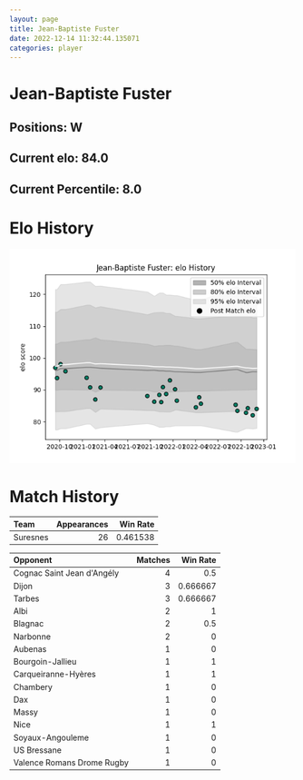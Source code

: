 ```yaml
---  
layout: page  
title: Jean-Baptiste Fuster  
date: 2022-12-14 11:32:44.135071  
categories: player  
---
```

# Jean-Baptiste Fuster

## Positions: W

## Current elo: 84.0

## Current Percentile: 8.0

# Elo History


![elo history](history_Jean-BaptisteFuster.png)
# Match History


| Team     |   Appearances |   Win Rate |
|:---------|--------------:|-----------:|
| Suresnes |            26 |   0.461538 |

| Opponent                   |   Matches |   Win Rate |
|:---------------------------|----------:|-----------:|
| Cognac Saint Jean d'Angély |         4 |   0.5      |
| Dijon                      |         3 |   0.666667 |
| Tarbes                     |         3 |   0.666667 |
| Albi                       |         2 |   1        |
| Blagnac                    |         2 |   0.5      |
| Narbonne                   |         2 |   0        |
| Aubenas                    |         1 |   0        |
| Bourgoin-Jallieu           |         1 |   1        |
| Carqueiranne-Hyères        |         1 |   1        |
| Chambery                   |         1 |   0        |
| Dax                        |         1 |   0        |
| Massy                      |         1 |   0        |
| Nice                       |         1 |   1        |
| Soyaux-Angouleme           |         1 |   0        |
| US Bressane                |         1 |   0        |
| Valence Romans Drome Rugby |         1 |   0        |